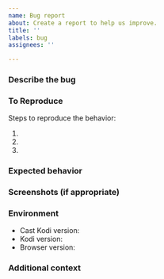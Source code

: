 ```yaml
---
name: Bug report
about: Create a report to help us improve.
title: ''
labels: bug
assignees: ''

---
```


### Describe the bug

<!-- A clear and concise description of what the bug is. -->

### To Reproduce

Steps to reproduce the behavior:

1. <!-- Go to '...' -->
2. <!-- Click on '...' -->
3. <!-- ... -->

### Expected behavior

<!-- A clear and concise description of what you expected to happen. -->

### Screenshots (if appropriate)

<!-- If applicable, add screenshots to help explain your problem. -->

### Environment

- Cast Kodi version<!-- e.g. 5.16.0 -->:
- Kodi version<!-- e.g. 19.1 -->:
- Browser version<!-- e.g. Chrome 93.0.4577.82, Firefox 92.0 -->:

### Additional context

<!-- Add any other context about the problem here. -->
